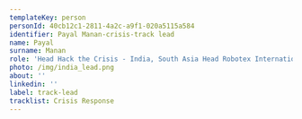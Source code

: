 ```yaml
---
templateKey: person
personId: 40cb12c1-2811-4a2c-a9f1-020a5115a584
identifier: Payal Manan-crisis-track lead
name: Payal
surname: Manan
role: 'Head Hack the Crisis - India, South Asia Head Robotex International'
photo: /img/india_lead.png
about: ''
linkedin: ''
label: track-lead
tracklist: Crisis Response
---
```

